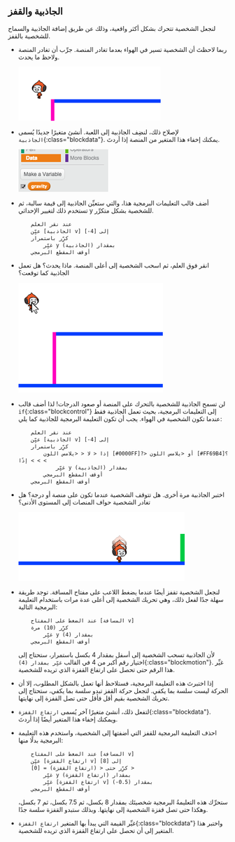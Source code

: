 ## الجاذبية والقفز

لنجعل الشخصية تتحرك بشكل أكثر واقعية، وذلك عن طريق إضافة الجاذبية والسماح للشخصية بالقفز.



+ ربما لاحظتَ أن الشخصية تسير في الهواء بعدما تغادر المنصة. جرِّب أن تغادر المنصة ولاحظ ما يحدث.

	![screenshot](images/dodge-no-gravity.png)

+ لإصلاح ذلك، لنضِف الجاذبية إلى اللعبة. أنشئ متغيرًا جديدًا يُسمى `الجاذبية`{:class="blockdata"}. يمكنك إخفاء هذا المتغير من المنصة إذا أردتَ.

	![screenshot](images/dodge-gravity.png)

+ أضف قالب التعليمات البرمجية هذا، والتي ستعيِّن الجاذبية إلى قيمة سالبة، ثم تستخدم ذلك لتغيير الإحداثي y للشخصية بشكل متكرِّر.

	```blocks
		عند نقر العلم
		عيِّن [الجاذبية v] إلى [4-]
		كرِّر باستمرار
			غيِّر y بمقدار (الجاذبية)
		أوقف المقطع البرمجي
	```

+ انقر فوق العلم، ثم اسحب الشخصية إلى أعلى المنصة. ماذا يحدث؟ هل تعمل الجاذبية كما توقعت؟

	![screenshot](images/dodge-gravity-drag.png)

+ لن تسمح الجاذبية للشخصية بالتحرك على المنصة أو صعود الدرجات! لذا أضف قالب `if`{:class="blockcontrol"} إلى التعليمات البرمجية، بحيث تعمل الجاذبية فقط عندما تكون الشخصية في الهواء. يجب أن تكون التعليمة البرمجية للجاذبية كما يلي:

	```blocks
		عند نقر العلم
		عيِّن [الجاذبية v] إلى [4-]
		كرِّر باستمرار
			إذا < لا < <يلامس اللون [#0000FF]?> أو <يلامس اللون [#FF69B4]؟> > > إذًا
				غيِّر y بمقدار (الجاذبية)
			أوقف المقطع البرمجي
		أوقف المقطع البرمجي
	```

+ اختبر الجاذبية مرة أخرى. هل تتوقف الشخصية عندما تكون على منصة أو درجة؟ هل تغادر الشخصية حواف المنصات إلى المستوى الأدنى؟

	![screenshot](images/dodge-gravity-test.png)

+ لنجعل الشخصية تقفز أيضًا عندما يضغط اللاعب على مفتاح المسافة. توجد طريقة سهلة جدًا لفعل ذلك، وهي تحريك الشخصية إلى أعلى عدة مرات باستخدام التعليمة البرمجية التالية:

	```blocks
		عند الضغط على المفتاح [المسافة v]
		كرِّر (10) مرة
			غيِّر y بمقدار (4)
		أوقف المقطع البرمجي
	```

	لأن الجاذبية تسحب الشخصية إلى أسفل بمقدار 4 بكسل باستمرار، ستحتاج إلى اختيار رقم أكبر من 4 في القالب `غيِّر بمقدار (4)`{:class="blockmotion"}. غيِّر هذا الرقم حتى تحصل على ارتفاع القفزة الذي تريده للشخصية.

+ إذا اختبرتَ هذه التعليمة البرمجية، فستلاحظ أنها تعمل بالشكل المطلوب، إلا أن الحركة ليست سلسة بما يكفي. لتجعل حركة القفز تبدو سلسة بما يكفي، ستحتاج إلى تحريك الشخصية بقيم أقل فأقل حتى تصل القفزة إلى نهايتها.

+ لتفعل ذلك، أنشئ متغيرًا آخر يُسمى `ارتفاع القفزة`{:class="blockdata"}. ويمكنك إخفاء هذا المتغير أيضًا إذا أردتَ.

+ احذف التعليمة البرمجية للقفز التي أضفتها إلى الشخصية، واستخدم هذه التعليمة البرمجية بدلًا منها:

	```blocks
		عند الضغط على المفتاح [المسافة v]
		عيِّن [ارتفاع القفزة v] إلى [8]
		كرِّر حتى < (ارتفاع القفزة) = [0] >
			غيِّر y بمقدار (ارتفاع القفزة)
			غيِّر [ارتفاع القفزة v] بمقدار (0.5-)
		أوقف المقطع البرمجي
	```

	ستحرِّك هذه التعليمةُ البرمجية شخصيتَك بمقدار 8 بكسل، ثم 7.5 بكسل، ثم 7 بكسل، وهكذا حتى تصل قفزة الشخصية إلى نهايتها. وبذلك ستبدو القفزة سلسة جدًا.

+ غيِّر القيمة التي يبدأ بها المتغير `ارتفاع القفزة`{:class="blockdata"} واختبر هذا المتغير إلى أن تحصل على ارتفاع القفزة الذي تريده للشخصية.



